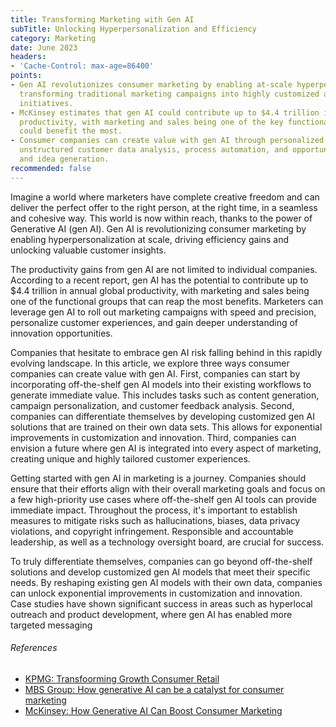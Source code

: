 ```yaml
---
title: Transforming Marketing with Gen AI
subTitle: Unlocking Hyperpersonalization and Efficiency
category: Marketing
date: June 2023
headers:
- 'Cache-Control: max-age=86400'
points:
- Gen AI revolutionizes consumer marketing by enabling at-scale hyperpersonalization,
  transforming traditional marketing campaigns into highly customized and efficient
  initiatives.
- McKinsey estimates that gen AI could contribute up to $4.4 trillion in annual global
  productivity, with marketing and sales being one of the key functional groups that
  could benefit the most.
- Consumer companies can create value with gen AI through personalized marketing campaigns,
  unstructured customer data analysis, process automation, and opportunity identification
  and idea generation.
recommended: false 
---
```


Imagine a world where marketers have complete creative freedom and can deliver the perfect offer to the right person, at the right time, in a seamless and cohesive way. This world is now within reach, thanks to the power of Generative AI (gen AI). Gen AI is revolutionizing consumer marketing by enabling hyperpersonalization at scale, driving efficiency gains and unlocking valuable customer insights.

The productivity gains from gen AI are not limited to individual companies. According to a recent report, gen AI has the potential to contribute up to $4.4 trillion in annual global productivity, with marketing and sales being one of the functional groups that can reap the most benefits. Marketers can leverage gen AI to roll out marketing campaigns with speed and precision, personalize customer experiences, and gain deeper understanding of innovation opportunities.

Companies that hesitate to embrace gen AI risk falling behind in this rapidly evolving landscape. In this article, we explore three ways consumer companies can create value with gen AI. First, companies can start by incorporating off-the-shelf gen AI models into their existing workflows to generate immediate value. This includes tasks such as content generation, campaign personalization, and customer feedback analysis. Second, companies can differentiate themselves by developing customized gen AI solutions that are trained on their own data sets. This allows for exponential improvements in customization and innovation. Third, companies can envision a future where gen AI is integrated into every aspect of marketing, creating unique and highly tailored customer experiences.

Getting started with gen AI in marketing is a journey. Companies should ensure that their efforts align with their overall marketing goals and focus on a few high-priority use cases where off-the-shelf gen AI tools can provide immediate impact. Throughout the process, it's important to establish measures to mitigate risks such as hallucinations, biases, data privacy violations, and copyright infringement. Responsible and accountable leadership, as well as a technology oversight board, are crucial for success.

To truly differentiate themselves, companies can go beyond off-the-shelf solutions and develop customized gen AI models that meet their specific needs. By reshaping existing gen AI models with their own data, companies can unlock exponential improvements in customization and innovation. Case studies have shown significant success in areas such as hyperlocal outreach and product development, where gen AI has enabled more targeted messaging

###### References
- [KPMG: Transfoorming Growth Consumer Retail](https://kpmg.com/us/en/articles/2023/transforming-growth-consumer-retail.html)
- [MBS Group: How generative AI can be a catalyst for consumer marketing](https://www.thembsgroup.co.uk/internal/how-generative-ai-can-boost-consumer-marketing/)
- [McKinsey: How Generative AI Can Boost Consumer Marketing](https://www.mckinsey.com/capabilities/growth-marketing-and-sales/our-insights/how-generative-ai-can-boost-consumer-marketin)